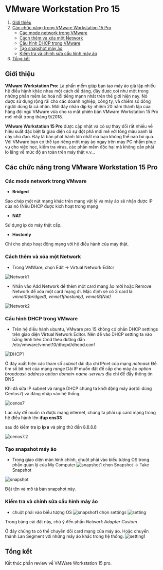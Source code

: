 # VMware Workstation Pro 15

1. [Giới thiệu](#Gioithieu)
2. [Các chức năng trong VMware Workstation 15 Pro](#ChucNang)
    * [Các mode network trong VMware](#ModeNet)
    * [Cách thêm và xóa một Network](#AddDele)
    * [Cấu hình DHCP trong VMware](#Dhcp)
    * [Tạo snapshot máy ảo](#Snap)
    * [Kiểm tra và chỉnh sửa cấu hình máy ảo](#KiemTra)
3. [Tổng kết](#Note)


<a name="Gioithieu"></a>
## Giới thiệu

**VMware Workstation Pro:** Là phần mềm giúp bạn tạo máy ảo giả lập nhiều hệ điều hành khác nhau một cách dễ dàng, đây được coi như một trong những phần mềm ảo hoá nổi tiếng mạnh nhất trên thế giới hiện nay. Nó được sử dụng rộng rãi cho các doanh nghiệp, công ty, và chiếm số đông người dùng là cá nhân. Mới đây nhân dịp kỷ nhiệm 20 năm thành lập của hãng đội ngủ VMware vừa cho ra mắt phiên bản VMware Workstation 15 Pro mới nhất trong tháng 9/2018.

**VMware Workstation 15 Pro** được cập nhật và có sự thay đổi rất nhiều về hiệu suất đặc biệt là giao diện có sự đột phá mới mẻ với tông màu xanh lá cây chủ đạo. Đây là bản phát hành lớn nhất mà bạn không thể nào bỏ qua. Với VMware bạn có thể tạo riêng một máy ảo ngay trên máy PC nhầm phục vụ cho việc học, kiểm tra virus, các phần mềm độc hại mà không cần phải lo lắng về mức độ an toàn trên máy thật v.v...

<a name="ChucNang"></a>
## Các chức năng trong VMware Workstation 15 Pro

<a name="ModeNet"></a>
### Các mode network trong VMware

* **Bridged**

Sao chép một nút mạng khác trên mạng vật lý và máy ảo sẽ nhận được IP của nó (Nếu DHCP được kich hoạt trong mạng

* **NAT**

Sử dụng ip do máy thật cấp.

* **Hostonly**

Chỉ cho phép hoạt động mạng với hệ điều hành của máy thật.

<a name="AddDele"></a>
### Cách thêm và xóa một Network

* Trong VMWare, chọn Edit -> Virtual Network Editor

![Network1](Images-VMWare/Network1.png)

* Nhấn vào Add Network để thêm một card mạng ảo mới hoặc Remove Network để xóa một card mạng đi. Mặc định sẽ có 3 card là *vmnet0(bridged)*, *vmnet1(hostonly)*, *vmnet8(Nat)*

![Network2](Images-VMWare/Network2.png)

<a name="Dhcp"></a>
### Cấu hình DHCP trong VMware

* Trên hệ điều hành ubuntu, VMware pro 15 không có phần DHCP settings trên giao diện Virtual Network Editor. Nên để vào DHCP setting ta vào bằng lệnh trên Cmd theo đường dẫn /etc/vmware/vmnet10/dhcpd/dhcpd.conf

![DHCP1](Images-VMWare/DHCP1.png)

Ở đây xuất hiện các tham số
*subnet* dải địa chỉ IPnet của mạng 
*netmask* Để tìm số bit net của mạng
*range* Dải IP muốn đặt để cấp cho máy ảo
*option broadcast-address* 
*option domain-name-servers* địa chỉ để đẩy thông tin DNS

Khi đã sửa IP subnet và range DHCP chúng ta khởi động máy ảo(tôi dùng Centos7) và đăng nhập vào hệ thống.

![cenos7](Images-VMWare/centos7.png)

Lúc này để muốn ra được mạng internet, chúng ta phải up card mạng trong hệ điều hành lên
**ifup ens33**

sau đó kiểm tra ip **ip a** và ping thử đến 8.8.8.8

![cenos7.2](Images-VMWare/centos7.2.png)

<a name="Snap"></a>
### Tạo snapshot máy ảo

* Trong giao diện màn hình chính, chuột phải vào biểu tượng OS trong phần quản lý của My Computer ![snapshot1](Images-VMWare/snapshot1.png) chọn Snapshot -> Take Snapshot

![snapshot](Images-VMWare/Snapshot.png)

Đặt tên và mô tả bản snapshot này.

<a name="KiemTra"></a>
### Kiểm tra và chỉnh sửa cấu hình máy ảo

* chuột phải vào biểu tượng OS ![snapshot1](Images-VMWare/snapshot1.png) chọn settings
![setting](Images-VMWare/setting.png)

Trong bảng cài đặt này, chú ý đến phần *Network Adapter Custom*

Ở đây chúng ta có thể chuyển đổi card mạng của máy áo. Hoặc chuyển thành Lan Segment với những máy ảo khác trong hệ thống.
![setting1](Images-VMWare/network3.png)


<a name="Note"></a>
## Tổng kết

Kết thúc phần review về VMWare Workstation 15 pro.